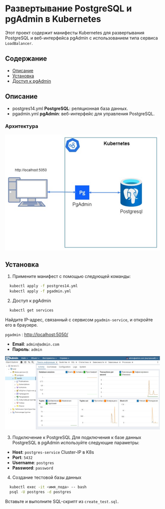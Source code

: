 # Развертывание PostgreSQL и pgAdmin в Kubernetes

Этот проект содержит манифесты Kubernetes для развертывания PostgreSQL и веб-интерфейса pgAdmin с использованием типа сервиса `LoadBalancer`.

## Содержание

- [Описание](#описание)
- [Установка](#установка)
- [Доступ к pgAdmin](#доступ-к-pgadmin)

## Описание

- postgres14.yml  **PostgreSQL**: реляционная база данных.
- pgadmin.yml     **pgAdmin**: веб-интерфейс для управления PostgreSQL.

### Архитектура

<p align="center">
  <img src="image.jpg" alt="Architecture Diagram" />
</p>

## Установка

1. Примените манифест с помощью следующей команды:
```bash
  kubectl apply -f postgres14.yml
  kubectl apply -f pgadmin.yml
```

2. Доступ к pgAdmin
```bash
  kubectl get services
```

Найдите IP-адрес, связанный с сервисом `pgadmin-service`, и откройте его в браузере.

`pgadmin` : <http://localhost:5050/>
- **Email**: `admin@admin.com`
- **Пароль**: `admin`

<p align="center">
  <img src="pgadmin.jpg" alt="pgAdmin4" />
</p>

3. Подключение к PostgreSQL
Для подключения к базе данных PostgreSQL в pgAdmin используйте следующие параметры:

- **Host**: `postgres-service` Cluster-IP в K8s
- **Port**: `5432`
- **Username**: `postgres`
- **Password**: `password`


4. Создание тестовой базы данных
```bash
  kubectl exec -it <имя_пода> -- bash
  psql -U postgres -d postgres
```
Вставьте и выполните SQL-скрипт из `create_test.sql`.
